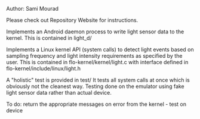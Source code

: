 Author: Sami Mourad

Please check out Repository Website for instructions.

Implements an Android daemon process to write light sensor data to the kernel.
This is contained in light_d/

Implements a Linux kernel API (system calls) to detect light events based on
sampling frequency and light intensity requirements as specified by the user.
This is contained in flo-kernel/kernel/light.c with interface defined in
flo-kernel/include/linux/light.h

A "holistic" test is provided in test/
It tests all system calls at once which is obviously not the cleanest way.
Testing done on the emulator using fake light sensor data rather than
actual device.

To do: return the appropriate messages on error from the kernel - test on device
